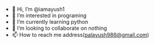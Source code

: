 - 👋 Hi, I’m @iamayush1
- 👀 I’m interested in programing
- 🌱 I’m currently learning python
- 💞️ I’m looking to collaborate on nothing
- 📫 How to reach me address(palayush986@gmail.com)

<!---
iamayush1/iamayush1 is a ✨ special ✨ repository because its `README.md` (this file) appears on your GitHub profile.
You can click the Preview link to take a look at your changes.
--->
